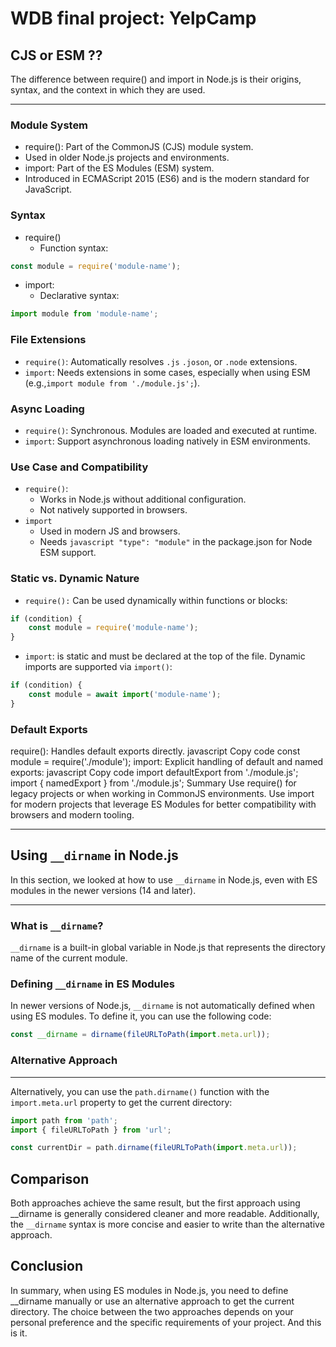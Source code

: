 # WDB final project: YelpCamp

## CJS or ESM ??

The difference between require() and import in Node.js is their origins, syntax, and the context in which they are used.

-----------------

### Module System

- require():
Part of the CommonJS (CJS) module system.
- Used in older Node.js projects and environments.
- import: Part of the ES Modules (ESM) system.
- Introduced in ECMAScript 2015 (ES6) and is the modern standard for JavaScript.

### Syntax

- require()
  - Function syntax:

``` javascript
const module = require('module-name');
```

- import:
  - Declarative syntax:

``` javascript
import module from 'module-name';
```

### File Extensions

- ```require()```: Automatically resolves ```.js``` ```.joson```, or ```.node``` extensions.
- ```import```: Needs extensions in some cases, especially when using ESM (e.g.,```import module from './module.js';```).

### Async Loading

- ```require()```: Synchronous. Modules are loaded and executed at runtime.
- ```import```: Support asynchronous loading natively in ESM environments.

### Use Case and Compatibility

- ```require()```:
  - Works in Node.js without additional configuration.
  - Not natively supported in browsers.
- ```import```
  - Used in modern JS and browsers.
  - Needs ```javascript "type": "module"``` in the package.json for Node ESM support.

### Static vs. Dynamic Nature

- ```require():``` Can be used dynamically within functions or blocks:

``` javascript
if (condition) {
    const module = require('module-name');
}
```

- ```import```:
is static and must be declared at the top of the file. Dynamic imports are supported via ```import()```:

``` javascript
if (condition) {
    const module = await import('module-name');
}
```

### Default Exports
require(): Handles default exports directly.
javascript
Copy code
const module = require('./module');
import:
Explicit handling of default and named exports:
javascript
Copy code
import defaultExport from './module.js';
import { namedExport } from './module.js';
Summary
Use require() for legacy projects or when working in CommonJS environments.
Use import for modern projects that leverage ES Modules for better compatibility with browsers and modern tooling.

-----------------

## Using `__dirname` in Node.js



In this section, we looked at how to use `__dirname` in Node.js, even with ES modules in the newer versions (14 and later).

-----------------

### What is `__dirname`?



`__dirname` is a built-in global variable in Node.js that represents the directory name of the current module.

### Defining `__dirname` in ES Modules



In newer versions of Node.js, `__dirname` is not automatically defined when using ES modules. To define it, you can use the following code:

```javascript
const __dirname = dirname(fileURLToPath(import.meta.url));
```

### Alternative Approach

-------------------------

Alternatively, you can use the `path.dirname()` function with the `import.meta.url` property to get the current directory:

```javascript
import path from 'path';
import { fileURLToPath } from 'url';

const currentDir = path.dirname(fileURLToPath(import.meta.url));
```

## Comparison

Both approaches achieve the same result, but the first approach using __dirname is generally considered cleaner and more readable. Additionally, the `__dirname` syntax is more concise and easier to write than the alternative approach.

## Conclusion

In summary, when using ES modules in Node.js, you need to define __dirname manually or use an alternative approach to get the current directory. The choice between the two approaches depends on your personal preference and the specific requirements of your project. And this is it.
